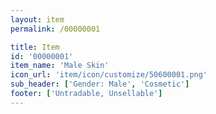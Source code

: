 ```yaml
---
layout: item
permalink: /00000001

title: Item
id: '00000001'
item_name: 'Male Skin'
icon_url: 'item/icon/customize/50600001.png'
sub_header: ['Gender: Male', 'Cosmetic']
footer: ['Untradable, Unsellable']
---
```

